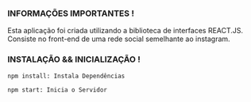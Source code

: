 ### INFORMAÇÕES IMPORTANTES !

Esta aplicação foi criada utilizando a biblioteca de interfaces REACT.JS.
Consiste no front-end de uma rede social semelhante ao instagram.

### INSTALAÇÃO && INICIALIZAÇÃO !

`npm install: Instala Dependências`

`npm start: Inicia o Servidor`
